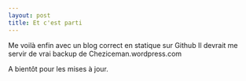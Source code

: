 ```yaml
---
layout: post
title: Et c'est parti
---
```


Me voilà enfin avec un blog correct en statique sur Github
Il devrait me servir de vrai backup de Cheziceman.wordpress.com

A bientôt pour les mises à jour.
